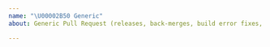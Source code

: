 ```yaml
---
name: "\U00002B50 Generic"
about: Generic Pull Request (releases, back-merges, build error fixes, ...)

---
```


